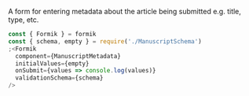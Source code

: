 A form for entering metadata about the article being submitted e.g. title, type, etc.

```js
const { Formik } = formik
const { schema, empty } = require('./ManuscriptSchema')
;<Formik
  component={ManuscriptMetadata}
  initialValues={empty}
  onSubmit={values => console.log(values)}
  validationSchema={schema}
/>
```
